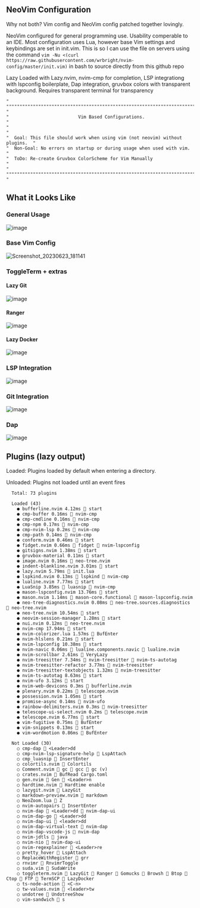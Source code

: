 ## NeoVim Configuration

Why not both? Vim config and NeoVim config patched together lovingly.

NeoVim configured for general programming use. Usability comperable to an IDE. Most configuration uses Lua, however base Vim settings and keybindings are set in init.vim. This is so I can use the file on servers using the command `vim -Nu <(curl https://raw.githubusercontent.com/wrbright/nvim-config/master/init.vim)` in bash to source directly from this github repo

Lazy Loaded with Lazy.nvim, nvim-cmp for completion, LSP integrationg with lspconfig boilerplate, Dap integration, gruvbox colors with transparent background. Requires transparent terminal for transparency

```
" """""""""""""""""""""""""""""""""""""""""""""""""""""""""""""""""""""""""" "
"                          Vim Based Configurations.                         "
"                                                                            "
"  Goal: This file should work when using vim (not neovim) without plugins.  "
"  Non-Goal: No errors on startup or during usage when used with vim.        "
"  ToDo: Re-create Gruvbox ColorScheme for Vim Manually                      "
" """""""""""""""""""""""""""""""""""""""""""""""""""""""""""""""""""""""""" "
```

## What it Looks Like

### General Usage

![image](https://user-images.githubusercontent.com/55282244/227053398-78597a9e-19e4-46b2-8c7b-dd749e41f9ef.png)

### Base Vim Config

![Screenshot_20230623_181141](https://github.com/wrbright/nvim-config/assets/55282244/88605c2d-a7b5-4024-9554-a6b61a08e035)

### ToggleTerm + extras

#### Lazy Git

![image](https://user-images.githubusercontent.com/55282244/227053539-29a461a2-ae71-4e9d-9ae8-b5038109fe7b.png)

#### Ranger

![image](https://user-images.githubusercontent.com/55282244/227054369-c7d07e12-73a8-4b3d-8b01-660042b14070.png)

#### Lazy Docker

![image](https://user-images.githubusercontent.com/55282244/231551059-05dbf841-b19f-4c7a-b7c0-eba8ccb4f6f0.png)

### LSP Integration

![image](https://user-images.githubusercontent.com/55282244/227053951-e9945c5a-8844-4a44-8835-c5822c2da710.png)

### Git Integration

![image](https://user-images.githubusercontent.com/55282244/227054160-12591aad-f4ec-48dd-83ad-55ea2b33bad6.png)

### Dap

![image](https://user-images.githubusercontent.com/55282244/227055214-0bd29846-6ed5-42a4-a987-021d3dea9988.png)

## Plugins (lazy output)

Loaded: Plugins loaded by default when entering a directory.

Unloaded: Plugins not loaded until an event fires

```
  Total: 73 plugins

  Loaded (43)
    ● bufferline.nvim 4.12ms  start
    ● cmp-buffer 0.16ms  nvim-cmp
    ● cmp-cmdline 0.16ms  nvim-cmp
    ● cmp-npm 0.17ms  nvim-cmp
    ● cmp-nvim-lsp 0.2ms  nvim-cmp
    ● cmp-path 0.14ms  nvim-cmp
    ● conform.nvim 0.46ms  start
    ● fidget.nvim 0.66ms 󰢱 fidget  nvim-lspconfig
    ● gitsigns.nvim 1.38ms  start
    ● gruvbox-material 0.11ms  start
    ● image.nvim 0.16ms  neo-tree.nvim
    ● indent-blankline.nvim 3.01ms  start
    ● lazy.nvim 5.79ms  init.lua
    ● lspkind.nvim 0.13ms 󰢱 lspkind  nvim-cmp
    ● lualine.nvim 7.77ms  start
    ● LuaSnip 3.85ms 󰢱 luasnip  nvim-cmp
    ● mason-lspconfig.nvim 13.76ms  start
    ● mason.nvim 1.14ms 󰢱 mason-core.functional  mason-lspconfig.nvim
    ● neo-tree-diagnostics.nvim 0.08ms 󰢱 neo-tree.sources.diagnostics  neo-tree.nvim
    ● neo-tree.nvim 10.54ms  start
    ● neovim-session-manager 1.28ms  start
    ● nui.nvim 0.12ms  neo-tree.nvim
    ● nvim-cmp 17.94ms  start
    ● nvim-colorizer.lua 1.57ms  BufEnter
    ● nvim-hlslens 0.21ms  start
    ● nvim-lspconfig 10.38ms  start
    ● nvim-navic 0.06ms 󰢱 lualine.components.navic  lualine.nvim
    ● nvim-scrollbar 2.61ms  VeryLazy
    ● nvim-treesitter 7.34ms 󰢱 nvim-treesitter  nvim-ts-autotag
    ● nvim-treesitter-refactor 3.77ms  nvim-treesitter
    ● nvim-treesitter-textobjects 1.32ms  nvim-treesitter
    ● nvim-ts-autotag 8.63ms  start
    ● nvim-ufo 3.12ms  start
    ● nvim-web-devicons 0.3ms  bufferline.nvim
    ● plenary.nvim 0.22ms  telescope.nvim
    ● possession.nvim 1.05ms  start
    ● promise-async 0.14ms  nvim-ufo
    ● rainbow-delimiters.nvim 0.3ms  nvim-treesitter
    ● telescope-ui-select.nvim 0.2ms  telescope.nvim
    ● telescope.nvim 6.77ms  start
    ● vim-fugitive 0.75ms  BufEnter
    ● vim-snippets 0.13ms  start
    ● vim-wordmotion 0.86ms  BufEnter

  Not Loaded (30)
    ○ cmp-dap  <Leader>dd
    ○ cmp-nvim-lsp-signature-help  LspAttach
    ○ cmp_luasnip  InsertEnter
    ○ colortils.nvim  Colortils
    ○ Comment.nvim  gc  gcc  gc (v)
    ○ crates.nvim  BufRead Cargo.toml
    ○ gen.nvim  Gen  <Leader>n
    ○ hardtime.nvim  Hardtime enable
    ○ lazygit.nvim  LazyGit
    ○ markdown-preview.nvim  markdown
    ○ NeoZoom.lua  Z
    ○ nvim-autopairs  InsertEnter
    ○ nvim-dap  <Leader>dd  nvim-dap-ui
    ○ nvim-dap-go  <Leader>dd
    ○ nvim-dap-ui  <leader>dd
    ○ nvim-dap-virtual-text  nvim-dap
    ○ nvim-dap-vscode-js  nvim-dap
    ○ nvim-jdtls  java
    ○ nvim-nio  nvim-dap-ui
    ○ nvim-regexplainer  <Leader>re
    ○ pretty_hover  LspAttach
    ○ ReplaceWithRegister  grr
    ○ rnvimr  RnvimrToggle
    ○ suda.vim  SudaWrite
    ○ toggleterm.nvim  LazyGit  Ranger  Gomucks  Browsh  Btop  Ctop  FTP  TermSCP  LazyDocker
    ○ ts-node-action  <C-n>
    ○ tw-values.nvim  <leader>tw
    ○ undotree  UndotreeShow
    ○ vim-sandwich  s
```
